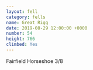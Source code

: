 ```yaml
---
layout: fell
category: fells
name: Great Rigg
date: 2019-08-29 12:00:00 +0000
number: 54
height: 766
climbed: Yes
---
```

Fairfield Horseshoe 3/8

